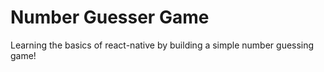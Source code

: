 # Number Guesser Game

Learning the basics of react-native by building a simple number guessing game!
